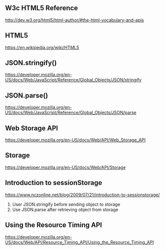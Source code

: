 ## W3c HTML5 Reference

http://dev.w3.org/html5/html-author/#the-html-vocabulary-and-apis


## HTML5

https://en.wikipedia.org/wiki/HTML5


## JSON.stringify()

https://developer.mozilla.org/en-US/docs/Web/JavaScript/Reference/Global_Objects/JSON/stringify

## JSON.parse()

https://developer.mozilla.org/en-US/docs/Web/JavaScript/Reference/Global_Objects/JSON/parse

## Web Storage API

https://developer.mozilla.org/en-US/docs/Web/API/Web_Storage_API

## Storage

https://developer.mozilla.org/en-US/docs/Web/API/Storage

## Introduction to sessionStorage

https://www.nczonline.net/blog/2009/07/21/introduction-to-sessionstorage/


1. User JSON.stringify before sending object to storage
2. Use JSON.parse after retrieving object from storage

	
## Using the Resource Timing API

https://developer.mozilla.org/en-US/docs/Web/API/Resource_Timing_API/Using_the_Resource_Timing_API



